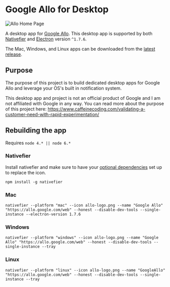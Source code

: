 # Google Allo for Desktop

![Allo Home Page](http://i.imgur.com/5g1VU3S.png)

A desktop app for [Google Allo](https://www.allofordesktop.com/). This desktop app is supported by both [Nativefier](https://github.com/jiahaog/nativefier) and [Electron](https://github.com/electron/electron) version `^1.7.6`.

The Mac, Windows, and Linux apps can be downloaded from the [latest release](https://github.com/kelyvin/Google-Allo-Desktop-App/releases).

## Purpose
The purpose of this project is to build dedicated desktop apps for Google Allo and leverage your OS's built in notification system.

This desktop app and project is not an official product of Google and I am not affiliated with Google in any way. You can read more about the purpose of this project here: 
https://www.caffeinecoding.com/validating-a-customer-need-with-rapid-experimentation/

## Rebuilding the app
Requires `node 4.* || node 6.*`

### Nativefier
Install nativefier and make sure to have your [optional dependencies](https://github.com/jiahaog/nativefier#optional-dependencies) set up to replace the icon.
```
npm install -g nativefier
```

### Mac
```
nativefier --platform "mac" --icon allo-logo.png --name "Google Allo" "https://allo.google.com/web" --honest --disable-dev-tools --single-instance --electron-version 1.7.6
```

### Windows
```
nativefier --platform "windows" --icon allo-logo.png --name "Google Allo" "https://allo.google.com/web" --honest --disable-dev-tools --single-instance --tray
```

### Linux
```
nativefier --platform "linux" --icon allo-logo.png --name "GoogleAllo" "https://allo.google.com/web" --honest --disable-dev-tools --single-instance --tray
```
